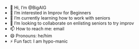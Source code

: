 - 👋 Hi, I’m @BigAlG
- 👀 I’m interested in Improv for Beginners
- 🌱 I’m currently learning how to work with seniors
- 💞️ I’m looking to collaborate on enlisting seniors to try improv
- 📫 How to reach me: email
- 😄 Pronouns: he/him
- ⚡ Fun fact: I am hypo-manic

<!---
BigAlG/BigAlG is a ✨ special ✨ repository because its `README.md` (this file) appears on your GitHub profile.
You can click the Preview link to take a look at your changes.
--->
